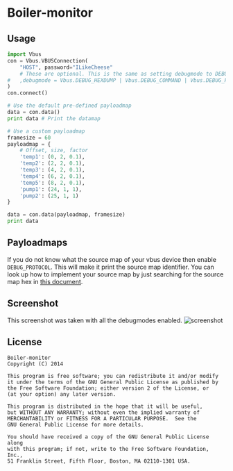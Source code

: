 Boiler-monitor
==============

## Usage
```python
import Vbus
con = Vbus.VBUSConnection(
    "HOST", password="ILikeCheese"
    # These are optional. This is the same as setting debugmode to DEBUG_ALL
#   ,debugmode = Vbus.DEBUG_HEXDUMP | Vbus.DEBUG_COMMAND | Vbus.DEBUG_PROTOCOL
)
con.connect()

# Use the default pre-defined payloadmap
data = con.data()
print data # Print the datamap

# Use a custom payloadmap
framesize = 60
payloadmap = {
    # Offset, size, factor
    'temp1': (0, 2, 0.1),
    'temp2': (2, 2, 0.1),
    'temp3': (4, 2, 0.1),
    'temp4': (6, 2, 0.1),
    'temp5': (8, 2, 0.1),
    'pump1': (24, 1, 1),
    'pump2': (25, 1, 1)
}

data = con.data(payloadmap, framesize)
print data
```
## Payloadmaps
If you do not know what the source map of your vbus device then enable `DEBUG_PROTOCOL`. This will make it print the source map identifier. You can look up how to implement your source map by just searching for the source map hex in [this document](http://tubifex.nl/wordpress/wp-content/uploads/2013/05/VBus-Protokollspezification_en_270111.pdf).

## Screenshot
This screenshot was taken with all the debugmodes enabled.
![screenshot](http://i.imgur.com/uEmmzrF.png)

## License

    Boiler-monitor
    Copyright (C) 2014

    This program is free software; you can redistribute it and/or modify
    it under the terms of the GNU General Public License as published by
    the Free Software Foundation; either version 2 of the License, or
    (at your option) any later version.

    This program is distributed in the hope that it will be useful,
    but WITHOUT ANY WARRANTY; without even the implied warranty of
    MERCHANTABILITY or FITNESS FOR A PARTICULAR PURPOSE.  See the
    GNU General Public License for more details.

    You should have received a copy of the GNU General Public License along
    with this program; if not, write to the Free Software Foundation, Inc.,
    51 Franklin Street, Fifth Floor, Boston, MA 02110-1301 USA.


